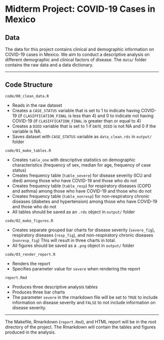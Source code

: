 
# Midterm Project: COVID-19 Cases in Mexico

## Data
The data for this project contains clinical and demographic information on COVID-19 cases in Mexico. We aim to conduct a descriptive analysis on different demographic and clinical factors of disease. The `data/` folder contains the raw data and a data dictionary. 

------------------------------------------------------------------------

## Code Structure

`code/00_clean_data.R`

  - Reads in the raw dataset
  - Creates a `CASE_STATUS` variable that is set to 1 to indicate having COVID-19 (if ```CLASIFFICATION_FINAL``` is less than 4) and 0 to indicate     not having COVID-19 (if ```CLASIFFICATION_FINAL``` is greater than or equal to 4)
  - Creates a `DIED` variable that is set to 1 if ```DATE_DIED``` is not NA and 0 if the variable is NA.
  - Saves dataset with `CASE_STATUS` variable as `data_clean.rds` in `output/` folder

`code/01_make_tables.R`

  - Creates `table_one` with descriptive statistics on demographic characteristics (frequency of sex, median for age, frequency of case status)
  - Creates frequency table (`table_severe`) for disease severity (ICU and died) among those who have COVID-19 and those who do not 
  - Creates frequency table (`table_resp`) for respiratory diseases (COPD and asthma) among those who have COVID-19 and those who do not 
  - Creates frequency table (`table_nonresp`) for non-respiratory chronic diseases (diabetes and hypertension) among those who have COVID-19 and those who do not
  - All tables should be saved as an `.rds` object in `output/` folder

`code/02_make_figures.R`

  - Creates separate grouped bar charts for disease severity (`severe_fig`), respiratory diseases (`resp_fig`), and non-respiratory chronic diseases (`nonresp_fig`) This will result in three charts in total.
  - All figures should be saved as a `.png` object in `output/` folder

`code/03_render_report.R`

  - Renders the report
  - Specifies parameter value for `severe` when rendering the report 

`report.Rmd`

  - Produces three descriptive analysis tables
  - Produces three bar charts
  - The parameter `severe` in the rmarkdown file will be set to `TRUE` to include information on disease severity and `FALSE` to not include information on disease severity.
  
------------------------------------------------------------------------

 
The Makefile, Rmarkdown (`report.Rmd`), and HTML report will be in the root directory of the project. The Rmarkdown will contain the tables and figures produced in the analysis.
  



